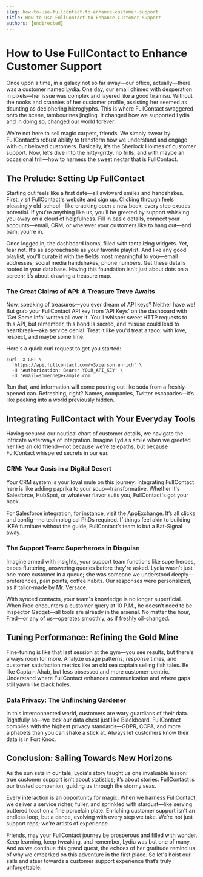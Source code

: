 ```yaml
---
slug: how-to-use-fullcontact-to-enhance-customer-support
title: How to Use FullContact to Enhance Customer Support
authors: [undirected]
---
```



# How to Use FullContact to Enhance Customer Support

Once upon a time, in a galaxy not so far away—our office, actually—there was a customer named Lydia. One day, our email chimed with desperation in pixels—her issue was complex and layered like a good tiramisu. Without the nooks and crannies of her customer profile, assisting her seemed as daunting as deciphering hieroglyphs. This is where FullContact swaggered onto the scene, tambourines jingling. It changed how we supported Lydia and in doing so, changed our world forever.

We're not here to sell magic carpets, friends. We simply swear by FullContact's robust ability to transform how we understand and engage with our beloved customers. Basically, it’s the Sherlock Holmes of customer support. Now, let’s dive into the nitty-gritty, no frills, and with maybe an occasional frill—how to harness the sweet nectar that is FullContact.

## The Prelude: Setting Up FullContact

Starting out feels like a first date—all awkward smiles and handshakes. First, visit [FullContact's website](https://www.fullcontact.com) and sign up. Clicking through feels pleasingly old-school—like cracking open a new book, every step exudes potential. If you're anything like us, you’ll be greeted by support whisking you away on a cloud of helpfulness. Fill in basic details, connect your accounts—email, CRM, or wherever your customers like to hang out—and bam, you're in.

Once logged in, the dashboard looms, filled with tantalizing widgets. Yet, fear not. It’s as approachable as your favorite playlist. And like any good playlist, you'll curate it with the fields most meaningful to you—email addresses, social media handshakes, phone numbers. Get these details rooted in your database. Having this foundation isn't just about dots on a screen; it’s about drawing a treasure map.

### The Great Claims of API: A Treasure Trove Awaits

Now, speaking of treasures—you ever dream of API keys? Neither have we! But grab your FullContact API key from ‘API Keys’ on the dashboard with ‘Get Some Info’ written all over it. You’ll whisper sweet HTTP requests to this API, but remember, this bond is sacred, and misuse could lead to heartbreak—aka service denial. Treat it like you'd treat a taco: with love, respect, and maybe some lime.

Here's a quick curl request to get you started:

```
curl -X GET \
  'https://api.fullcontact.com/v3/person.enrich' \
  -H 'Authorization: Bearer YOUR_API_KEY' \
  -d 'email=someone@example.com'
```

Run that, and information will come pouring out like soda from a freshly-opened can. Refreshing, right? Names, companies, Twitter escapades—it’s like peeking into a world previously hidden.

## Integrating FullContact with Your Everyday Tools

Having secured our nautical chart of customer details, we navigate the intricate waterways of integration. Imagine Lydia’s smile when we greeted her like an old friend—not because we're telepaths, but because FullContact whispered secrets in our ear.

### CRM: Your Oasis in a Digital Desert

Your CRM system is your loyal mule on this journey. Integrating FullContact here is like adding paprika to your soup—transformative. Whether it's Salesforce, HubSpot, or whatever flavor suits you, FullContact's got your back.

For Salesforce integration, for instance, visit the AppExchange. It’s all clicks and config—no technological PhDs required. If things feel akin to building IKEA furniture without the guide, FullContact’s team is but a Bat-Signal away.

### The Support Team: Superheroes in Disguise

Imagine armed with insights, your support team functions like superheroes, capes fluttering, answering queries before they're asked. Lydia wasn't just one more customer in a queue; she was someone we understood deeply—preferences, pain points, coffee habits. Our responses were personalized, as if tailor-made by Mr. Versace.

With synced contacts, your team's knowledge is no longer superficial. When Fred encounters a customer query at 10 P.M., he doesn’t need to be Inspector Gadget—all tools are already in the arsenal. No matter the hour, Fred—or any of us—operates smoothly, as if freshly oil-changed.

## Tuning Performance: Refining the Gold Mine

Fine-tuning is like that last session at the gym—you see results, but there's always room for more. Analyze usage patterns, response times, and customer satisfaction metrics like an old sea captain selling fish tales. Be like Captain Ahab, but less obsessed and more customer-centric. Understand where FullContact enhances communication and where gaps still yawn like black holes.

### Data Privacy: The Unflinching Gardener

In this interconnected world, customers are wary guardians of their data. Rightfully so—we lock our data chest just like Blackbeard. FullContact complies with the highest privacy standards—GDPR, CCPA, and more alphabets than you can shake a stick at. Always let customers know their data is in Fort Knox.

## Conclusion: Sailing Towards New Horizons

As the sun sets in our tale, Lydia's story taught us one invaluable lesson: true customer support isn’t about statistics; it’s about stories. FullContact is our trusted companion, guiding us through the stormy seas.

Every interaction is an opportunity for magic. When we harness FullContact, we deliver a service richer, fuller, and sprinkled with stardust—like serving buttered toast on a fine porcelain plate. Enriching customer support isn’t an endless loop, but a dance, evolving with every step we take. We’re not just support reps; we’re artists of experience.

Friends, may your FullContact journey be prosperous and filled with wonder. Keep learning, keep tweaking, and remember, Lydia was but one of many. And as we continue this grand quest, the echoes of her gratitude remind us of why we embarked on this adventure in the first place. So let's hoist our sails and steer towards a customer support experience that’s truly unforgettable.